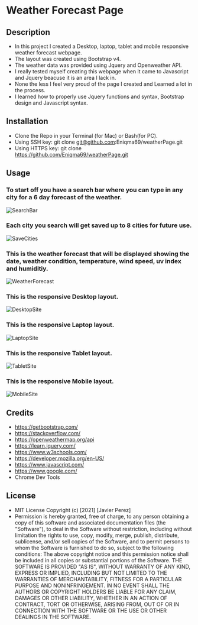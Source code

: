 # Weather Forecast Page

## Description
- In this project I created a Desktop, laptop, tablet and mobile responsive weather forecast webpage.
- The layout was created using Bootstrap v4.
- The weather data was provided using Jquery and Openweather API.
- I really tested myself creating this webpage when it came to Javascript and Jquery beacuse it is an area I lack in.
- None the less I feel very proud of the page I created and Learned a lot in the process.
- I learned how to properly use Jquery functions and syntax, Bootstrap design and Javascript syntax.

## Installation
- Clone the Repo in your Terminal (for Mac) or Bash(for PC).
- Using SSH key: git clone git@github.com:Eniqma69/weatherPage.git
- Using HTTPS key: git clone https://github.com/Eniqma69/weatherPage.git

## Usage
### To start off you have a search bar where you can type in any city for a 6 day forecast of the weather.
![SearchBar](images/searchBar.png)
### Each city you search will get saved up to 8 cities for future use.
![SaveCities](images/savedCity.png)
### This is the weather forecast that will be displayed showing the date, weather condition, temperature, wind speed, uv index and humiditiy.
![WeatherForecast](images/weatherForecast.png)
### This is the responsive Desktop layout.
![DesktopSite](images/desktop.png)
### This is the responsive Laptop layout.
![LaptopSite](images/laptop.png)
### This is the responsive Tablet layout.
![TabletSite](images/tablet.png)
### This is the responsive Mobile layout.
![MobileSite](images/mobile.png)

## Credits
- https://getbootstrap.com/
- https://stackoverflow.com/
- https://openweathermap.org/api
- https://learn.jquery.com/
- https://www.w3schools.com/
- https://developer.mozilla.org/en-US/
- https://www.javascript.com/
- https://www.google.com/
- Chrome Dev Tools

## License
- MIT License
Copyright (c) [2021] [Javier Perez]
- Permission is hereby granted, free of charge, to any person obtaining a copy
of this software and associated documentation files (the "Software"), to deal
in the Software without restriction, including without limitation the rights
to use, copy, modify, merge, publish, distribute, sublicense, and/or sell
copies of the Software, and to permit persons to whom the Software is
furnished to do so, subject to the following conditions:
The above copyright notice and this permission notice shall be included in all
copies or substantial portions of the Software.
THE SOFTWARE IS PROVIDED "AS IS", WITHOUT WARRANTY OF ANY KIND, EXPRESS OR
IMPLIED, INCLUDING BUT NOT LIMITED TO THE WARRANTIES OF MERCHANTABILITY,
FITNESS FOR A PARTICULAR PURPOSE AND NONINFRINGEMENT. IN NO EVENT SHALL THE
AUTHORS OR COPYRIGHT HOLDERS BE LIABLE FOR ANY CLAIM, DAMAGES OR OTHER
LIABILITY, WHETHER IN AN ACTION OF CONTRACT, TORT OR OTHERWISE, ARISING FROM,
OUT OF OR IN CONNECTION WITH THE SOFTWARE OR THE USE OR OTHER DEALINGS IN THE
SOFTWARE.